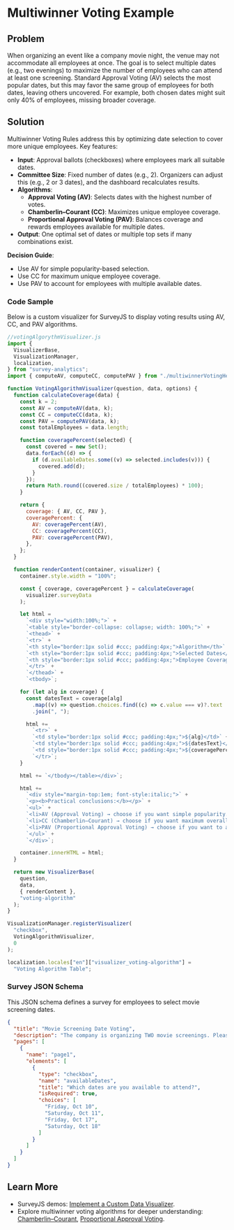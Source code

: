 # Multiwinner Voting Example

## Problem
When organizing an event like a company movie night, the venue may not accommodate all employees at once. The goal is to select multiple dates (e.g., two evenings) to maximize the number of employees who can attend at least one screening. Standard Approval Voting (AV) selects the most popular dates, but this may favor the same group of employees for both dates, leaving others uncovered. For example, both chosen dates might suit only 40% of employees, missing broader coverage.

## Solution
Multiwinner Voting Rules address this by optimizing date selection to cover more unique employees. Key features:

- **Input**: Approval ballots (checkboxes) where employees mark all suitable dates.
- **Committee Size**: Fixed number of dates (e.g., 2). Organizers can adjust this (e.g., 2 or 3 dates), and the dashboard recalculates results.
- **Algorithms**:
  - **Approval Voting (AV)**: Selects dates with the highest number of votes.
  - **Chamberlin–Courant (CC)**: Maximizes unique employee coverage.
  - **Proportional Approval Voting (PAV)**: Balances coverage and rewards employees available for multiple dates.
- **Output**: One optimal set of dates or multiple top sets if many combinations exist.

**Decision Guide**:
- Use AV for simple popularity-based selection.
- Use CC for maximum unique employee coverage.
- Use PAV to account for employees with multiple available dates.

### Code Sample
Below is a custom visualizer for SurveyJS to display voting results using AV, CC, and PAV algorithms.

```javascript
//votingAlgorythmVisualizer.js
import {
  VisualizerBase,
  VisualizationManager,
  localization,
} from "survey-analytics";
import { computeAV, computeCC, computePAV } from "./multiwinnerVotingHelper.js";

function VotingAlgorithmVisualizer(question, data, options) {
  function calculateCoverage(data) {
    const k = 2;
    const AV = computeAV(data, k);
    const CC = computeCC(data, k);
    const PAV = computePAV(data, k);
    const totalEmployees = data.length;

    function coveragePercent(selected) {
      const covered = new Set();
      data.forEach((d) => {
        if (d.availableDates.some((v) => selected.includes(v))) {
          covered.add(d);
        }
      });
      return Math.round((covered.size / totalEmployees) * 100);
    }

    return {
      coverage: { AV, CC, PAV },
      coveragePercent: {
        AV: coveragePercent(AV),
        CC: coveragePercent(CC),
        PAV: coveragePercent(PAV),
      },
    };
  }

  function renderContent(container, visualizer) {
    container.style.width = "100%";

    const { coverage, coveragePercent } = calculateCoverage(
      visualizer.surveyData
    );

    let html =
      `<div style="width:100%;">` +
      `<table style="border-collapse: collapse; width: 100%;">` +
      `<thead>` +
      `<tr>` +
      `<th style="border:1px solid #ccc; padding:4px;">Algorithm</th>` +
      `<th style="border:1px solid #ccc; padding:4px;">Selected Dates</th>` +
      `<th style="border:1px solid #ccc; padding:4px;">Employee Coverage</th>` +
      `</tr>` +
      `</thead>` +
      `<tbody>`;

    for (let alg in coverage) {
      const datesText = coverage[alg]
        .map((v) => question.choices.find((c) => c.value === v)?.text || v)
        .join(", ");

      html +=
        `<tr>` +
        `<td style="border:1px solid #ccc; padding:4px;">${alg}</td>` +
        `<td style="border:1px solid #ccc; padding:4px;">${datesText}</td>` +
        `<td style="border:1px solid #ccc; padding:4px;">${coveragePercent[alg]}%</td>` +
        `</tr>`;
    }

    html += `</tbody></table></div>`;

    html +=
      `<div style="margin-top:1em; font-style:italic;">` +
      `<p><b>Practical conclusions:</b></p>` +
      `<ul>` +
      `<li>AV (Approval Voting) → choose if you want simple popularity.</li>` +
      `<li>CC (Chamberlin–Courant) → choose if you want maximum overall coverage.</li>` +
      `<li>PAV (Proportional Approval Voting) → choose if you want to account for active employees with multiple options.</li>` +
      `</ul>` +
      `</div>`;

    container.innerHTML = html;
  }

  return new VisualizerBase(
    question,
    data,
    { renderContent },
    "voting-algorithm"
  );
}

VisualizationManager.registerVisualizer(
  "checkbox",
  VotingAlgorithmVisualizer,
  0
);

localization.locales["en"]["visualizer_voting-algorithm"] =
  "Voting Algorithm Table";
```

### Survey JSON Schema
This JSON schema defines a survey for employees to select movie screening dates.

```json
{
  "title": "Movie Screening Date Voting",
  "description": "The company is organizing TWO movie screenings. Please select all dates you are available to attend.",
  "pages": [
    {
      "name": "page1",
      "elements": [
        {
          "type": "checkbox",
          "name": "availableDates",
          "title": "Which dates are you available to attend?",
          "isRequired": true,
          "choices": [
            "Friday, Oct 10",
            "Saturday, Oct 11",
            "Friday, Oct 17",
            "Saturday, Oct 18"
          ]
        }
      ]
    }
  ]
}
```

## Learn More
- SurveyJS demos: [Implement a Custom Data Visualizer](https://surveyjs.io/dashboard/examples/custom-survey-data-visualizer/).
- Explore multiwinner voting algorithms for deeper understanding: [Chamberlin–Courant](https://en.wikipedia.org/wiki/Chamberlin%E2%80%93Courant_voting), [Proportional Approval Voting](https://en.wikipedia.org/wiki/Proportional_approval_voting).
